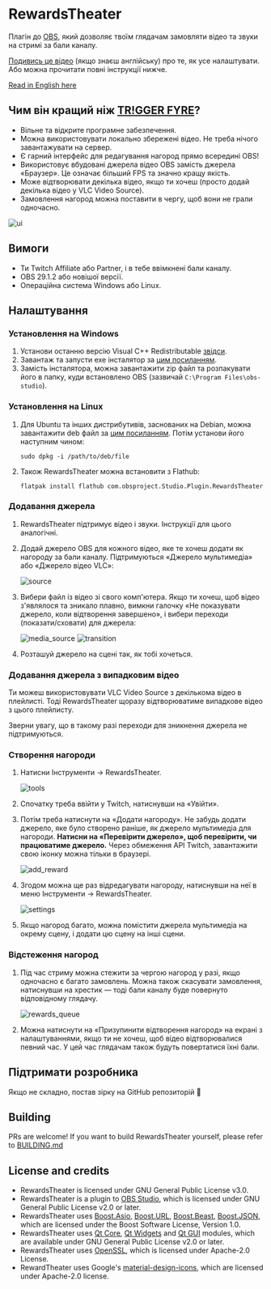 # RewardsTheater

Плагін до [OBS](https://obsproject.com/), який дозволяє твоїм глядачам замовляти відео та звуки на стримі за бали каналу.

[Подивись це відео](https://youtu.be/-0evZCAlXVU) (якщо знаєш англійську) про те, як усе налаштувати. 
Або можна прочитати повні інструкції нижче.

[Read in English here](README.md)

## Чим він кращий ніж [TR!GGER FYRE](https://overlays.thefyrewire.com/widgets/triggerfyre/)?

- Вільне та відкрите програмне забезпечення.
- Можна використовувати локально збережені відео. Не треба нічого завантажувати на сервер.
- Є гарний інтерфейс для редагування нагород прямо всередині OBS!
- Використовує вбудовані джерела відео OBS замість джерела «Браузер». Це означає більший FPS та значно кращу якість.
- Може відтворювати декілька відео, якщо ти хочеш (просто додай декілька відео у VLC Video Source).
- Замовлення нагород можна поставити в чергу, щоб вони не грали одночасно.

![ui](readme_images/ui_uk.png)

## Вимоги
- Ти Twitch Affiliate або Partner, і в тебе ввімкнені бали каналу.
- OBS 29.1.2 або новішої версії.
- Операційна система Windows або Linux.


## Налаштування
### Установлення на Windows
1. Установи останню версію Visual C++ Redistributable [звідси](https://aka.ms/vs/17/release/vc_redist.x64.exe).
2. Завантаж та запусти exe інсталятор за [цим посиланням](https://github.com/gottagofaster236/RewardsTheater/releases/latest).
3. Замість інсталятора, можна завантажити zip файл та розпакувати його в папку, куди встановлено OBS (зазвичай `C:\Program Files\obs-studio`).
### Установлення на Linux
1. Для Ubuntu та інших дистрибутивів, заснованих на Debian, можна завантажити deb файл за [цим посиланням](https://github.com/gottagofaster236/RewardsTheater/releases/latest). Потім установи його наступним чином:
   ```
   sudo dpkg -i /path/to/deb/file
   ```
2. Також RewardsTheater можна встановити з Flathub:
   ```
   flatpak install flathub com.obsproject.Studio.Plugin.RewardsTheater
   ```

### Додавання джерела
1. RewardsTheater підтримує відео і звуки. Інструкції для цього аналогічні.
2. Додай джерело OBS для кожного відео, яке те хочеш додати як нагороду за бали каналу. Підтримуються «Джерело мультимедіа» або «Джерело відео VLC»:
   
   ![source](readme_images/source_uk.png)
3. Вибери файл із відео зі свого комп'ютера. Якщо ти хочеш, щоб відео з'являлося та зникало плавно, вимкни галочку «Не показувати джерело, коли відтворення завершено», і вибери переходи (показати/сховати) для джерела:
   
   ![media_source](readme_images/media_source_uk.png)
   ![transition](readme_images/transition_uk.png)
4. Розташуй джерело на сцені так, як тобі хочеться.

### Додавання джерела з випадковим відео
Ти можеш використовувати VLC Video Source з декількома відео в плейлисті. Тоді RewardsTheater щоразу відтворюватиме випадкове відео з цього плейлисту.
  
Зверни увагу, що в такому разі переходи для зникнення джерела не підтримуються.

### Створення нагороди

1. Натисни Інструменти → RewardsTheater.
   
   ![tools](readme_images/tools_uk.png)
2. Спочатку треба ввійти у Twitch, натиснувши на «Увійти».
3. Потім треба натиснути на «Додати нагороду». Не забудь додати джерело, яке було створено раніше, як джерело мультимедіа для нагороди. **Натисни на «Перевірити джерело», щоб перевірити, чи працюватиме джерело.** Через обмеження API Twitch, завантажити свою іконку можна тільки в браузері.
   
   ![add_reward](readme_images/add_reward_uk.png)

7. Згодом можна ще раз відредагувати нагороду, натиснувши на неї в меню Інструменти → RewardsTheater.

   ![settings](readme_images/settings_uk.png)

8. Якщо нагород багато, можна помістити джерела мультимедіа на окрему сцену, і додати цю сцену на інші сцени.

### Відстеження нагород
1. Під час стриму можна стежити за чергою нагород у разі, якщо одночасно є багато замовлень. Можна також скасувати замовлення, натиснувши на хрестик — тоді бали каналу буде повернуто відповідному глядачу.

   ![rewards_queue](readme_images/rewards_queue_uk.png)

2. Можна натиснути на «Призупинити відтворення нагород» на екрані з налаштуваннями, якщо ти не хочеш, щоб відео відтворювалися певний час. У цей час глядачам також будуть повертатися їхні бали.

## Підтримати розробника
Якщо не складно, постав зірку на GitHub репозиторій 🙂

## Building
PRs are welcome! If you want to build RewardsTheater yourself, please refer to [BUILDING.md](BUILDING.md)

## License and credits
- RewardsTheater is licensed under GNU General Public License v3.0. 
- RewardsTheater is a plugin to [OBS Studio](https://github.com/obsproject/obs-studio), which is licensed under GNU General Public License v2.0 or later.
- RewardsTheater uses [Boost.Asio](https://www.boost.org/doc/libs/1_83_0/doc/html/boost_asio.html), [Boost.URL](https://www.boost.org/doc/libs/1_83_0/libs/url/doc/html/index.html), [Boost.Beast](https://www.boost.org/doc/libs/1_83_0/libs/beast/doc/html/index.html), [Boost.JSON](https://www.boost.org/doc/libs/1_83_0/libs/json/doc/html/index.html), which are licensed under the Boost Software License, Version 1.0.
- RewardsTheater uses [Qt Core](https://doc.qt.io/qt-6/qtcore-index.html), [Qt Widgets](https://doc.qt.io/qt-6/qtwidgets-index.html) and [Qt GUI](https://doc.qt.io/qt-6/qtgui-index.html) modules, which are available under GNU General Public License v2.0 or later.
- RewardsTheater uses [OpenSSL](https://openssl.org/), which is licensed under Apache-2.0 License.
- RewardTheater uses Google's [material-design-icons](https://github.com/google/material-design-icons/tree/master), which are licensed under Apache-2.0 license.
